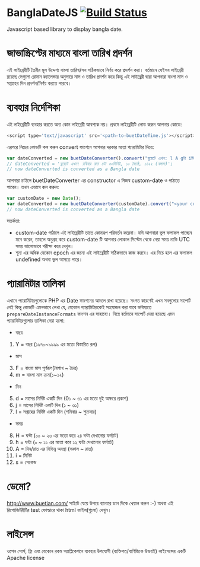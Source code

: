 # BanglaDateJS [![Build Status](https://travis-ci.org/MythicAngel/BanglaDateJS.png)](https://travis-ci.org/MythicAngel/BanglaDateJS)
Javascript based library to display bangla date.

# জাভাস্ক্রিপ্টের মাধ্যমে বাংলা তারিখ প্রদর্শন
এই লাইব্রেরীটি তৈরীর মূল উদ্দেশ্য বাংলা তারিখ/সন সঠিকভাবে নির্ণয় করে প্রদর্শন করা। বর্তমানে যেইসব লাইব্রেরী রয়েছে সেগুলো রোমান ক্যালেন্ডার অনুসারে মাস ও তারিখ প্রদর্শন করে কিন্তু এই লাইব্রেরী দ্বারা আপনারা বাংলা মাস ও সপ্তাহের দিন প্রদর্শন/নির্ণয় করতে পারবে।

# ব্যবহার নির্দেশিকা
 এই লাইব্রেরীটি ব্যবহার করতে অন্য কোন লাইব্রেরী আবশ্যক নয়। প্রথমে লাইব্রেরীটি লোড করুন আপনার কোডে:
```javascript
<script type='text/javascript' src='<path-to-buetDateTime.js'></script>
```
এরপরে নিচের কোডটি কল করুন convert ফাংশনে আপনার দরকার মতো প্যারামিটার দিয়ে:
```javascript
var dateConverted = new buetDateConverter().convert("বুয়েটে এখন: l A gটা iমিনিট, j F, Y (বঙ্গাব্দ)");
// dateConverted = 'বুয়েটে এখন: রবিবার রাত ৪টা ৩০মিনিট, ১০ জ্যৈষ্ঠ, ১৪২২ (বঙ্গাব্দ)';
// now dateConverted is converted as a Bangla date
```
আপনারা চাইলে buetDateConverter এর constructor এ নিজস্ব custom-date ও পাঠাতে পারেন। তখন এভাবে কল করুন:
```javascript
var customDate = new Date();
var dateConverted = new buetDateConverter(customDate).convert("<your custom format>");
// now dateConverted is converted as a Bangla date
```
সতর্কতা: 
 * custom-date পাঠালে এই লাইব্রেরীটি তাতে কোনরূপ পরিবর্তন করেনা। যদি আপনারা ভুল ফলাফল পাচ্ছেন মনে করেন, তাহলে অনুগ্রহ করে custom-date টি আপনার লোকাল সিস্টেম থেকে নেয়া সময় নাকি UTC সময় ভালোভাবে পরীক্ষা করে দেখুন।
 * শূন্য এর অধিক যেকোন epoch এর জন্যে এই লাইব্রেরীটি সঠিকভাবে কাজ করবে। এর নিচে হলে এর ফলাফল undefined অথবা ভুল আসতে পারে।

# প্যারামিটার তালিকা

এখানে প্যারামিটারগুলোকে PHP এর Date ফাংশনের আদলে রাখা হয়েছে। সংগত কারণেই এখন সবগুলোর সাপোর্ট নেই কিন্তু কোডটি এমনভাবে লেখা যে, যেকোন প্যারামিটারকেই সংযোজন করা যাবে ভবিষ্যতে ```prepareDateInstanceFormats``` ফাংশন এর সাহায্যে। নিম্নে বর্তমানে সাপোর্ট দেয়া হয়েছে এমন প্যারামিটারগুলোর তালিকা দেয়া হলো:

+ বছর
 1. Y = বছর (১৯৭০~৯৯৯৯ এর মতো বিস্তারিত রূপ)
+ মাস
 3. F =  বাংলা মাস পূর্ণরূপ(বৈশাখ ~ চৈত্র)
 4. m =  বাংলা মাস ক্রম(১~১২)
+ দিন
 5. d = মাসের নির্দিষ্ট একটি দিন (0১ ~ ৩১ এর মতো দুই অক্ষরে প্রকাশ)
 6. j = মাসের নির্দিষ্ট একটি দিন (১ ~ ৩১)
 7. l = সপ্তাহের নির্দিষ্ট একটি দিন (শনিবার ~ শুক্রবার)
+ সময়
 8. H = ঘন্টা (০০ ~ ২৩ এর মতো করে ২৪ ঘন্টা দেখানোর ফর্ম্যাট)
 9. h = ঘন্টা (০ ~ ১১ এর মতো করে ১২ ঘন্টা দেখানোর ফর্ম্যাট) 
 10. A = দিন/রাত এর বিভিন্ন অবস্থা (সকাল ~ রাত)
 11. i = মিনিট
 12. s = সেকেন্ড
 
# ডেমো?
http://www.buetian.com/ সাইটে যেয়ে উপরে ব্যানারে ডান দিকে খেয়াল করুন :-) অথবা এই রিপোজিটরীটির test ফোল্ডারে থাকা html ফাইল(গুলো) দেখুন।

# লাইসেন্স
ওপেন সোর্স, ফ্রি এবং যেকোন রকম অ্যাপ্লিকেশনে ব্যবহার উপযোগী (ব্যক্তিগত/বাণিজ্যিক উভয়ই) লাইসেন্সের একটি Apache license
